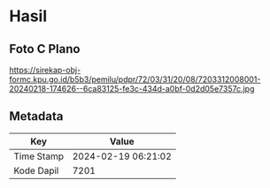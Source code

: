 # Hasil

## Foto C Plano

https://sirekap-obj-formc.kpu.go.id/b5b3/pemilu/pdpr/72/03/31/20/08/7203312008001-20240218-174626--6ca83125-fe3c-434d-a0bf-0d2d05e7357c.jpg


## Metadata

| Key        | Value               |
| ---------- | ------------------- |
| Time Stamp | 2024-02-19 06:21:02 |
| Kode Dapil | 7201                |



